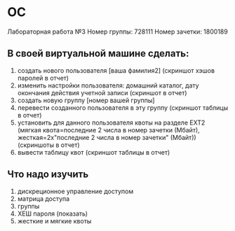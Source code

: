 # OC
Лабораторная работа №3
Номер группы: 728111
Номер зачетки: 1800189
## В своей виртуальной машине сделать:
1. создать нового пользователя [ваша фамилия2] (скриншот хэшов паролей в отчет)
2. изменить настройки пользователя: домашний каталог, дату окончания действия учетной записи (скриншот в отчет)
3. создать новую группу [номер вашей группы]
4. перевести созданного пользователя в эту группу (скриншот таблицы в отчет)
5. установить для данного пользователя квоты на  разделе EXT2  (мягкая квота=последние 2 числа в номер зачетки (Мбайт), жесткая=2x"последние 2 числа в номер зачетки" (Мбайт)) (скриншоты в отчет)
6. вывести таблицу квот (скриншот таблицы в отчет)
## Что надо изучить
1. дискреционное управление доступом
2. матрица доступа
3. группы
4. ХЕШ пароля (показать)
5. жесткие и мягкие квоты
